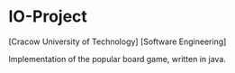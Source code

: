 # IO-Project
[Cracow University of Technology]  [Software Engineering]

Implementation of the popular board game, written in java.
